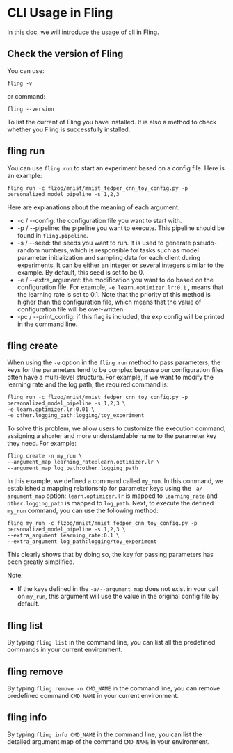 # CLI Usage in Fling

In this doc, we will introduce the usage of cli in Fling.

## Check the version of Fling

You can use:

```shell
fling -v
```

or command:

```shell
fling --version
```

To list the current of Fling you have installed. It is also a method to check whether you Fling is successfully installed.

## fling run

You can use `fling run` to start an experiment based on a config file. Here is an example:

```shell
fling run -c flzoo/mnist/mnist_fedper_cnn_toy_config.py -p personalized_model_pipeline -s 1,2,3
```

Here are explanations about the meaning of each argument.

- -c / --config: the configuration file you want to start with.
- -p / --pipeline: the pipeline you want to execute. This pipeline should be found in `fling.pipeline`.
- -s / --seed: the seeds you want to run. It is used to generate pseudo-random numbers, which is responsible for tasks such as model parameter initialization and sampling data for each client during experiments. It can be either an integer or several integers similar to the example. By default, this seed is set to be 0.
- -e / --extra_argument: the modification you want to do based on the configuration file. For example, ``-e learn.optimizer.lr:0.1`` , means that the learning rate is set to 0.1. Note that the priority of this method is higher than the configuration file, which means that the value of configuration file will be over-written.
- -pc / --print_config: if this flag is included, the exp config will be printed in the command line.

## fling create

When using the `-e` option in the `fling run` method to pass parameters, the keys for the parameters tend to be complex because our configuration files often have a multi-level structure. For example, if we want to modify the learning rate and the log path, the required command is:

```shell
fling run -c flzoo/mnist/mnist_fedper_cnn_toy_config.py -p personalized_model_pipeline -s 1,2,3 \
-e learn.optimizer.lr:0.01 \
-e other.logging_path:logging/toy_experiment
```

To solve this problem, we allow users to customize the execution command, assigning a shorter and more understandable name to the parameter key they need. For example:

```shell
fling create -n my_run \
--argument_map learning_rate:learn.optimizer.lr \
--argument_map log_path:other.logging_path
```

In this example, we defined a command called `my_run`. In this command, we established a mapping relationship for parameter keys using the `-a/--argument_map` option: `learn.optimizer.lr` is mapped to `learning_rate` and `other.logging_path` is mapped to `log_path`. Next, to execute the defined `my_run` command, you can use the following method:

```shell
fling my_run -c flzoo/mnist/mnist_fedper_cnn_toy_config.py -p personalized_model_pipeline -s 1,2,3 \
--extra_argument learning_rate:0.1 \
--extra_argument log_path:logging/toy_experiment
```

This clearly shows that by doing so, the key for passing parameters has been greatly simplified.

Note:

- If the keys defined in the `-a/--argument_map` does not exist in your call on `my_run`, this argument will use the value in the original config file by default.

## fling list

By typing `fling list` in the command line, you can list all the predefined commands in your current environment.

## fling remove

By typing `fling remove -n CMD_NAME` in the command line, you can remove predefined command `CMD_NAME` in your current environment.

## fling info

By typing `fling info CMD_NAME` in the command line, you can list the detailed argument map of the command `CMD_NAME` in your environment.